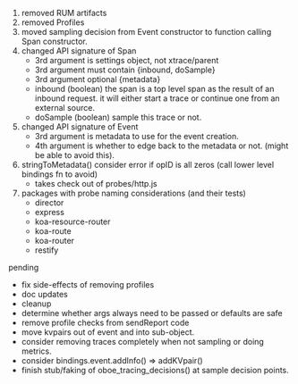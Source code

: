 1. removed RUM artifacts
2. removed Profiles
3. moved sampling decision from Event constructor to function calling Span constructor.
4. changed API signature of Span
   - 3rd argument is settings object, not xtrace/parent
   - 3rd argument must contain {inbound, doSample}
   - 3rd argument optional {metadata}
   - inbound (boolean) the span is a top level span as the result of an inbound request. it will either start a trace or continue one from an external source.
   - doSample (boolean) sample this trace or not.
5. changed API signature of Event
   - 3rd argument is metadata to use for the event creation.
   - 4th argument is whether to edge back to the metadata or not. (might be able to avoid this).
6. stringToMetadata() consider error if opID is all zeros (call lower level bindings fn to avoid)
   - takes check out of probes/http.js
7. packages with probe naming considerations (and their tests)
    - director
    - express
    - koa-resource-router
    - koa-route
    - koa-router
    - restify

pending
- fix side-effects of removing profiles
- doc updates
- cleanup
- determine whether args always need to be passed or defaults are safe
- remove profile checks from sendReport code
- move kvpairs out of event and into sub-object.
- consider removing traces completely when not sampling or doing metrics.
- consider bindings.event.addInfo() => addKVpair()
- finish stub/faking of oboe_tracing_decisions() at sample decision points.
